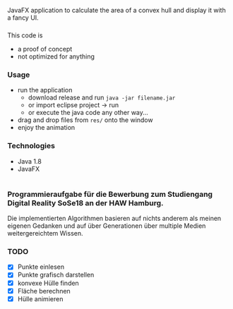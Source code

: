 JavaFX application to calculate the area of a convex hull and display it with a fancy UI.

###
This code is
- a proof of concept
- not optimized for anything

### Usage
- run the application
  - download release and run `java -jar filename.jar`
  - or import eclipse project -> run
  - or execute the java code any other way...
- drag and drop files from `res/` onto the window
- enjoy the animation

### Technologies
- Java 1.8
- JavaFX

#
### Programmieraufgabe für die Bewerbung zum Studiengang Digital Reality SoSe18 an der HAW Hamburg.

Die implementierten Algorithmen basieren auf nichts anderem als meinen eigenen Gedanken und auf über Generationen über multiple Medien weitergereichtem Wissen.

### TODO
- [x] Punkte einlesen
- [x] Punkte grafisch darstellen
- [x] konvexe Hülle finden
- [x] Fläche berechnen
- [x] Hülle animieren
